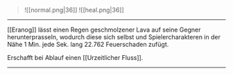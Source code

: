 > ![[normal.png|36]]
> ![[heal.png|36]]

***
[[Eranog]] lässt einen Regen geschmolzener Lava auf seine Gegner herunterprasseln, wodurch diese sich selbst und Spielercharakteren in der Nähe 1 Min.  jede Sek. lang 22.762 Feuerschaden zufügt.

Erschafft bei Ablauf einen [[Urzeitlicher Fluss]].



***
